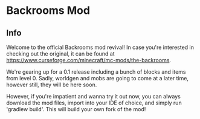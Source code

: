 # Backrooms Mod

## Info

Welcome to the official Backrooms mod revival! In case you're interested in checking out the original, it can be found at
https://www.curseforge.com/minecraft/mc-mods/the-backrooms.

We're gearing up for a 0.1 release including a bunch of blocks and items from level 0. Sadly, worldgen and mobs are going to come at a later time, however still, they will be here soon.

However, if you're impatient and wanna try it out now, you can always download the mod files, import into your IDE of choice, and simply run 'gradlew build'. This will build your own fork of the mod!

